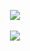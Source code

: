 <!---
<p align="center">
  <img src="https://media.tenor.com/FOX-Az5fcu8AAAAd/animatemeapp-doge-meme.gif" />
</p>
-->





<p align="center">
    <a href="https://github.com/ORCx41">
      <img src="https://user-images.githubusercontent.com/111295429/211202106-ae9c6a58-ceba-4696-b7ca-18cd84aa904a.jpg" />
    </a>
    <br>
  <!---
    <a href="https://github.com/ORCx41">
      <img src="https://github-readme-stats.vercel.app/api/top-langs/?username=ORCx41&&hide=cmake&langs_count=1&line_height=35&theme=dark" />
    </a>
  -->
    <br>
    <a href="https://twitter.com/ORCx41">
    <img src="https://img.shields.io/twitter/follow/ORCx41?style=for-the-badge&logo=twitter&&labelColor=1f1f1f&color=5fffaf" />
    </a>
</p>


  
